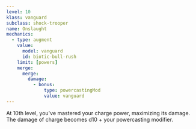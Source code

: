 ```yaml
---
level: 10
klass: vanguard
subclass: shock-trooper
name: Onslaught
mechanics:
  - type: augment
    value:
      model: vanguard
      id: biotic-bull-rush
    limit: [powers]
    merge:
      merge:
        damage:
          - bonus:
              type: powercastingMod
              value: vanguard
---
```

At 10th level, you've mastered your charge power, maximizing its damage. The damage of charge becomes d10 +
your powercasting modifier.
